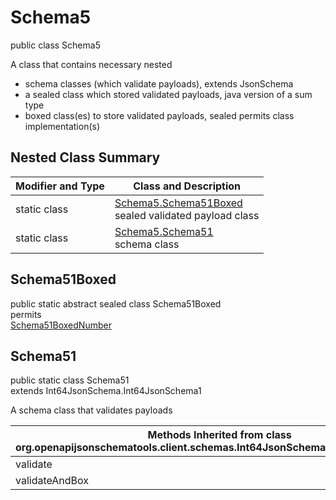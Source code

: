 # Schema5
public class Schema5

A class that contains necessary nested
- schema classes (which validate payloads), extends JsonSchema
- a sealed class which stored validated payloads, java version of a sum type
- boxed class(es) to store validated payloads, sealed permits class implementation(s)

## Nested Class Summary
| Modifier and Type | Class and Description |
| ----------------- | ---------------------- |
| static class | [Schema5.Schema51Boxed](#schema51boxed)<br> sealed validated payload class |
| static class | [Schema5.Schema51](#schema51)<br> schema class |

## Schema51Boxed
public static abstract sealed class Schema51Boxed<br>
permits<br>
[Schema51BoxedNumber](#schema51boxednumber)

## Schema51
public static class Schema51<br>
extends Int64JsonSchema.Int64JsonSchema1

A schema class that validates payloads

| Methods Inherited from class org.openapijsonschematools.client.schemas.Int64JsonSchema.Int64JsonSchema1 |
| ------------------------------------------------------------------ |
| validate                                                           |
| validateAndBox                                                     |
